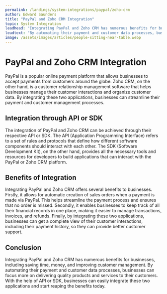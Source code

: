```yaml
---
permalink: /landings/system-integrations/paypal/zoho-crm
author: Edward Saunders
title: "PayPal and Zoho CRM Integration"
topic: System Integration
leadhead: "Integrating PayPal and Zoho CRM has numerous benefits for businesses, including saving time, money, and improving customer management"
leadtext: "By automating their payment and customer data processes, businesses can focus more on delivering quality products and services to their customers. With the help of API or SDK, businesses can easily integrate these two applications and start reaping the benefits today."
image: /assets/images/articles/people-sitting-near-table.webp
---
```

<div class="arttext">	<h1>PayPal and Zoho CRM Integration</h1>
	<p>PayPal is a popular online payment platform that allows businesses to accept payments from customers around the globe. Zoho CRM, on the other hand, is a customer relationship management software that helps businesses manage their customer interactions and organize customer data. By integrating these two applications, businesses can streamline their payment and customer management processes.</p>
	<h2>Integration through API or SDK</h2>
	<p>The integration of PayPal and Zoho CRM can be achieved through their respective API or SDK. The API (Application Programming Interface) refers to a set of rules and protocols that define how different software components should interact with each other. The SDK (Software Development Kit), on the other hand, provides all the necessary tools and resources for developers to build applications that can interact with the PayPal or Zoho CRM platform.</p>
	<h2>Benefits of Integration</h2>
	<p>Integrating PayPal and Zoho CRM offers several benefits to businesses. Firstly, it allows for automatic creation of sales orders when a payment is made via PayPal. This helps streamline the payment process and ensures that no order is missed. Secondly, it enables businesses to keep track of all their financial records in one place, making it easier to manage transactions, invoices, and refunds. Finally, by integrating these two applications, businesses can get a complete view of their customer interactions, including their payment history, so they can provide better customer support.</p>
	<h2>Conclusion</h2>
	<p>Integrating PayPal and Zoho CRM has numerous benefits for businesses, including saving time, money, and improving customer management. By automating their payment and customer data processes, businesses can focus more on delivering quality products and services to their customers. With the help of API or SDK, businesses can easily integrate these two applications and start reaping the benefits today.</p>
</div>